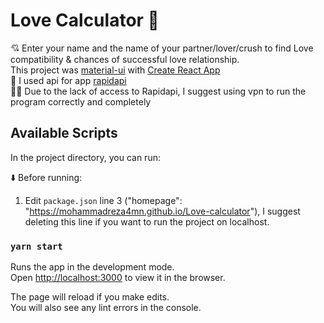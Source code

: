 # Love Calculator :revolving_hearts: <br/>
:cupid: Enter your name and the name of your partner/lover/crush to find Love compatibility & chances of successful love relationship. <br />
This project was [material-ui](https://material-ui.com) with [Create React App](https://github.com/facebook/create-react-app) <br/>
:satellite: I used api for app [rapidapi](https://rapidapi.com/) <br/>
:man_facepalming: Due to the lack of access to Rapidapi, I suggest using vpn to run the program correctly and completely

## Available Scripts

In the project directory, you can run:<br />

:arrow_down: Before running:<br />
1. Edit `package.json` line 3 ("homepage": "https://mohammadreza4mn.github.io/Love-calculator"), I suggest deleting this line if you want to run the project on localhost.

### `yarn start`

Runs the app in the development mode.\
Open [http://localhost:3000](http://localhost:3000) to view it in the browser.

The page will reload if you make edits.\
You will also see any lint errors in the console.

